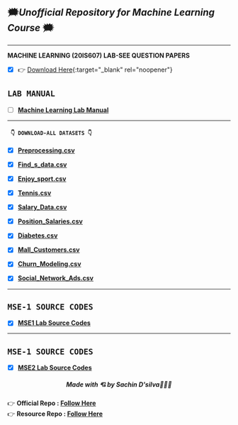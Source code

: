 
## 🗯️*Unofficial Repository for Machine Learning Course* 🗯️

<hr>

**MACHINE LEARNING (20IS607) LAB-SEE QUESTION PAPERS**

- [x] 👉 [Download Here](https://amppmann.github.io/Machine-Learning-SourceCodes/ML-SEE%20QP.pdf){:target="_blank" rel="noopener"}

**`LAB MANUAL`**
--
- [ ] **[Machine Learning Lab Manual](https://amppmann.github.io/Machine-Learning-SourceCodes/%7BMachine%20Learning%7D-Lab%20Manual.pdf)**

<hr>

#### **` 👇 DOWNLOAD-ALL DATASETS 👇`**


- [x] **[Preprocessing.csv](https://amppmann.github.io/Machine-Learning-SourceCodes/pre_data.csv)**

- [x] **[Find_s_data.csv](https://amppmann.github.io/Machine-Learning-SourceCodes/find_s_data.csv)**

- [x] **[Enjoy_sport.csv](https://amppmann.github.io/Machine-Learning-SourceCodes/find_s_data.csv)**

- [x] **[Tennis.csv](https://amppmann.github.io/Machine-Learning-SourceCodes/tennis.csv)**

- [x] **[Salary_Data.csv](https://amppmann.github.io/Machine-Learning-SourceCodes/Salary_Data.csv)**

- [x] **[Position_Salaries.csv](https://github.com/amppmann/Machine-Learning-SourceCodes/blob/main/Position_Salaries.csv)**

- [x] **[Diabetes.csv](https://github.com/amppmann/Machine-Learning-SourceCodes/blob/main/diabetes.csv)**

- [x] **[Mall_Customers.csv](https://github.com/amppmann/Machine-Learning-SourceCodes/blob/main/Mall_Customers.csv)**

- [x] **[Churn_Modeling.csv](https://amppmann.github.io/Machine-Learning-SourceCodes/Churn_Modelling.csv)**

- [x] **[Social_Network_Ads.csv](https://amppmann.github.io/Machine-Learning-SourceCodes/Social_Network_Ads.csv)**

<hr>

**`MSE-1 SOURCE CODES`**
--
- [x] **[MSE1 Lab Source Codes](https://amppmann.github.io/Machine-Learning-SourceCodes/ML-Lab_Source_Codes.zip)**

<hr/>

## **`MSE-1 SOURCE CODES`**

- [x] **[MSE2 Lab Source Codes](https://github.com/amppmann/Machine-Learning-SourceCodes/tree/main/MSE%202)**

<div>
<h5 align="center">Made with 💘 by Sachin D'silva👨🏻‍💻 </h5>
</div>

👉 **Official Repo   : [Follow Here](https://github.com/sachindsilva16)**
<br>
👉 **Resource Repo :  [Follow Here](https://github.com/amppmann)**




